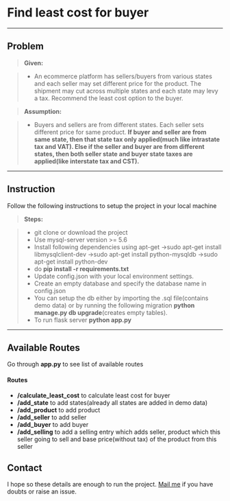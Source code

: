 Find least cost for buyer
===================


----------


Problem
-------------

> **Given:**

> - An ecommerce platform has sellers/buyers from various states and each seller may set different price for the product. The shipment may cut across multiple states and each state may levy a tax. Recommend the least cost option to the buyer.

> **Assumption:**

> - Buyers and sellers are from different states. Each seller sets different price for same product. **If buyer and seller are from same state, then that state tax only applied(much like intrastate tax and VAT). Else if the seller and buyer are from different states, then both seller state and buyer state taxes are applied(like interstate tax and CST).**


----------


Instruction
-------------------

Follow the following instructions to setup the project in your local machine

> **Steps:**

> - git clone or download the project
> - Use mysql-server version >= 5.6
>- Install following dependencies using apt-get
>->sudo apt-get install libmysqlclient-dev
>->sudo apt-get install python-mysqldb
>->sudo apt-get install python-dev
>- do **pip install -r requirements.txt**
> - Update config.json with your local environment settings.
> - Create an empty database and specify the database name in config.json
> - You can setup the db either by importing the .sql file(contains demo data) or by running the following migration **python manage.py db upgrade**(creates empty tables). 
> - To run flask server **python app.py**

----------


Available Routes
-------------

Go through **app.py** to see list of available routes

#### Routes 

- **/calculate_least_cost** to calculate least cost for buyer
- **/add_state** to add states(already all states are added in demo data)
- **/add_product** to add product
- **/add_seller** to add seller
- **/add_buyer** to add buyer
- **/add_selling** to add a selling entry which adds seller, product which this seller going to sell and base price(without tax) of the product from this seller


Contact
--------------------

I hope so these details are enough to run the project. [Mail me](mailto:kumaranvpl@gmail.com) if you have doubts or raise an issue.